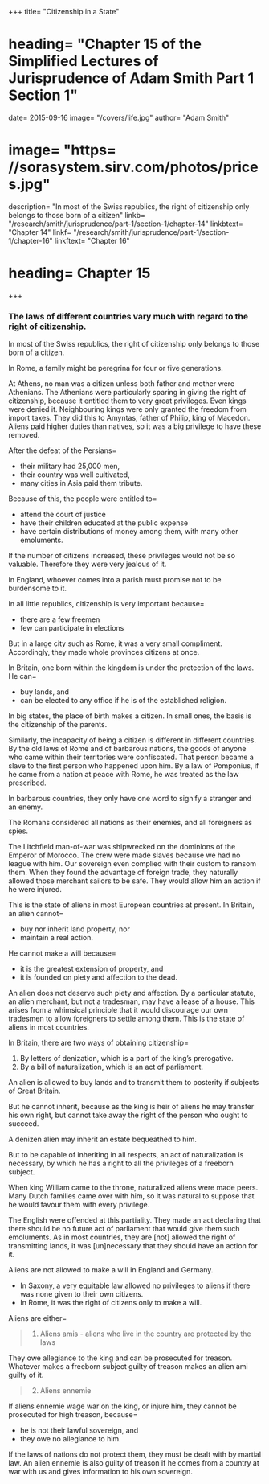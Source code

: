 

+++
title=  "Citizenship in a State"
# heading=  "Chapter 15 of the Simplified Lectures of Jurisprudence of Adam Smith Part 1 Section 1"
date=  2015-09-16
image=  "/covers/life.jpg"
author=  "Adam Smith"
# image=  "https= //sorasystem.sirv.com/photos/prices.jpg"
description=  "In most of the Swiss republics, the right of citizenship only belongs to those born of a citizen"
linkb=  "/research/smith/jurisprudence/part-1/section-1/chapter-14"
linkbtext=  "Chapter 14"
linkf=  "/research/smith/jurisprudence/part-1/section-1/chapter-16"
linkftext=  "Chapter 16"
# heading=  Chapter 15
+++

### The laws of different countries vary much with regard to the right of citizenship.

In most of the Swiss republics, the right of citizenship only belongs to those born of a citizen.

In Rome, a family might be peregrina for four or five generations.

At Athens, no man was a citizen unless both father and mother were Athenians. The Athenians were particularly sparing in giving the right of citizenship, because it entitled them to very great privileges. Even kings were denied it. Neighbouring kings were only granted the freedom from import taxes. They did this to Amyntas, father of Philip, king of Macedon. Aliens paid higher duties than natives, so it was a big privilege to have these removed.

After the defeat of the Persians= 
- their military had 25,000 men,
- their country was well cultivated,
- many cities in Asia paid them tribute.

Because of this, the people were entitled to= 
- attend the court of justice
- have their children educated at the public expense
- have certain distributions of money among them, with many other emoluments.

If the number of citizens increased, these privileges would not be so valuable. Therefore they were very jealous of it.

In England, whoever comes into a parish must promise not to be burdensome to it.

In all little republics, citizenship is very important because= 
- there are a few freemen
- few can participate in elections

But in a large city such as Rome, it was a very small compliment. Accordingly, they made whole provinces citizens at once.

In Britain, one born within the kingdom is under the protection of the laws. He can= 
- buy lands, and
- can be elected to any office if he is of the established religion.

In big states, the place of birth makes a citizen. In small ones, the basis is the citizenship of the parents.

Similarly, the incapacity of being a citizen is different in different countries. By the old laws of Rome and of barbarous nations, the goods of anyone who came within their territories were confiscated. That person became a slave to the first person who happened upon him. By a law of Pomponius, if he came from a nation at peace with Rome, he was treated as the law prescribed.

In barbarous countries, they only have one word to signify a stranger and an enemy.

The Romans considered all nations as their enemies, and all foreigners as spies. 

<!-- At Rome, every stranger was hostis, as they considered . --> 

The Litchfield man-of-war was shipwrecked on the dominions of the Emperor of Morocco. The crew were made slaves because we had no league with him. Our sovereign even complied with their custom to ransom them. When they found the advantage of foreign trade, they naturally allowed those merchant sailors to be safe. They would allow him an action if he were injured<!--  in either -->.

This is the state of aliens in most European countries at present. In Britain, an alien cannot= 
- buy nor inherit land property, nor
- maintain a real action.

He cannot make a will because= 
- it is the greatest extension of property, and
- it is founded on piety and affection to the dead.

An alien does not deserve such piety and affection. By a particular statute, an alien merchant, but not a tradesman, may have a lease of a house. This arises from a whimsical principle that it would discourage our own tradesmen to allow foreigners to settle among them. This is the state of aliens in most countries.

In Britain, there are two ways of obtaining citizenship= 

1. By letters of denization, which is a part of the king’s prerogative.
2. By a bill of naturalization, which is an act of parliament.

An alien is allowed to buy lands and to transmit them to posterity if subjects of Great Britain.

But he cannot inherit, because as the king is heir of aliens he may transfer his own right, but cannot take away the right of the person who ought to succeed.

A denizen alien may inherit an estate bequeathed to him.

But to be capable of inheriting in all respects, an act of naturalization is necessary, by which he has a right to all the privileges of a freeborn subject.

When king William came to the throne, naturalized aliens were made peers. Many Dutch families came over with him, so it was natural to suppose that he would favour them with every privilege.

The English were offended at this partiality. They made an act declaring that there should be no future act of parliament that would give them such emoluments. 
As in most countries, they are [not] allowed the right of transmitting lands, it was [un]necessary that they should have an action for it.

Aliens are not allowed to make a will in England and Germany.
- In Saxony, a very equitable law allowed no privileges to aliens if there was none given to their own citizens.
- In Rome, it was the right of citizens only to make a will.

Aliens are either= 

> 1. Aliens amis - aliens who live in the country are protected by the laws

They owe allegiance to the king and can be prosecuted for treason. Whatever makes a freeborn subject guilty of treason makes an alien ami guilty of it.

> 2. Aliens ennemie

If aliens ennemie wage war on the king, or injure him, they cannot be prosecuted for high treason, because= 
- he is not their lawful sovereign, and
- they owe no allegiance to him.

If the laws of nations do not protect them, they must be dealt with by martial law. An alien ennemie is also guilty of treason if he comes from a country at war with us and gives information to his own sovereign.
